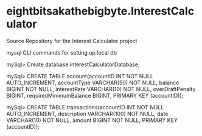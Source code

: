 # eightbitsakathebigbyte.InterestCalculator
Source Repository for the Interest Calculator project

mysql CLI commands for setting up local db

mySql> Create database interestCalculatorDatabase;

mySql> CREATE TABLE account(accountID INT NOT NULL AUTO_INCREMENT, accountType VARCHAR(50) NOT NULL, balance BIGINT NOT NULL, interestRate VARCHAR(10) NOT NULL, overDraftPenalty BIGINT, requiredMinimumBalance BIGINT, PRIMARY KEY (accountID));

mySql> CREATE TABLE transactions(accountID INT NOT NULL AUTO_INCREMENT, description VARCHAR(100) NOT NULL, date VARCHAR(10) NOT NULL, amount BIGINT NOT NULL, PRIMARY KEY (accountID));
